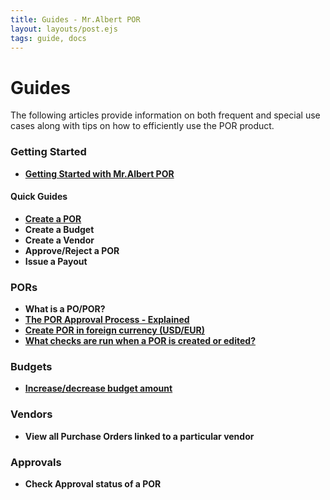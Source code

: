 ```yaml
---
title: Guides - Mr.Albert POR
layout: layouts/post.ejs
tags: guide, docs
---
```


# Guides

The following articles provide information on both frequent and special use cases along with tips on how to efficiently use the POR product.

### Getting Started
* **[Getting Started with Mr.Albert POR](/guides/quick-guides/getting-started)**

#### Quick Guides

* **[Create a POR](./quick-guides/create-a-por)**
* **Create a Budget**
* **Create a Vendor**
* **Approve/Reject a POR**
* **Issue a Payout**

### PORs
* **What is a PO/POR?**
* **[The POR Approval Process - Explained](por-approval-process.md)**
* **[Create POR in foreign currency (USD/EUR)](./por/foreign-currency-por)**
* **[What checks are run when a POR is created or edited?](./por/por-checks)**

### Budgets

* **[Increase/decrease budget amount](./budget/increase-decrease-budget-amount)**

### Vendors

* **View all Purchase Orders linked to a particular vendor**

### Approvals
* **Check Approval status of a POR**
